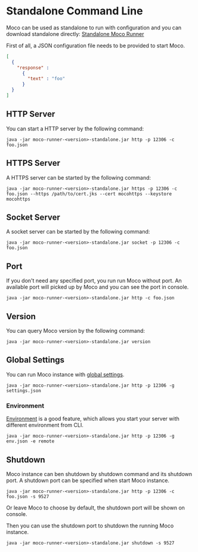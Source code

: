 # Standalone Command Line

Moco can be used as standalone to run with configuration and you can download standalone directly:
[Standalone Moco Runner](http://repo1.maven.org/maven2/com/github/dreamhead/moco-runner/0.10.0/moco-runner-0.10.0-standalone.jar)

First of all, a JSON configuration file needs to be provided to start Moco.

```json
[
  {
    "response" :
      {
        "text" : "foo"
      }
  }
]
```

## HTTP Server

You can start a HTTP server by the following command:

```shell
java -jar moco-runner-<version>-standalone.jar http -p 12306 -c foo.json
```

## HTTPS Server

A HTTPS server can be started by the following command:

```shell
java -jar moco-runner-<version>-standalone.jar https -p 12306 -c foo.json --https /path/to/cert.jks --cert mocohttps --keystore mocohttps
```

## Socket Server

A socket server can be started by the following command:

```shell
java -jar moco-runner-<version>-standalone.jar socket -p 12306 -c foo.json
```

## Port

If you don't need any specified port, you run run Moco without port. An available port will picked up by Moco and you can see the port in console.

```shell
java -jar moco-runner-<version>-standalone.jar http -c foo.json
```

## Version

You can query Moco version by the following command: 

```shell
java -jar moco-runner-<version>-standalone.jar version
```

## Global Settings

You can run Moco instance with [global settings](global-settings.md).

```shell
java -jar moco-runner-<version>-standalone.jar http -p 12306 -g settings.json
```

### Environment

[Environment](global-settings.md#environment) is a good feature, which allows you start your server with different environment from CLI.

```shell
java -jar moco-runner-<version>-standalone.jar http -p 12306 -g env.json -e remote
```

## Shutdown

Moco instance can ben shutdown by shutdown command and its shutdown port. A shutdown port can be specified when start Moco instance.

```shell
java -jar moco-runner-<version>-standalone.jar http -p 12306 -c foo.json -s 9527
```

Or leave Moco to choose by default, the shutdown port will be shown on console.

Then you can use the shutdown port to shutdown the running Moco instance.

```shell
java -jar moco-runner-<version>-standalone.jar shutdown -s 9527
```

